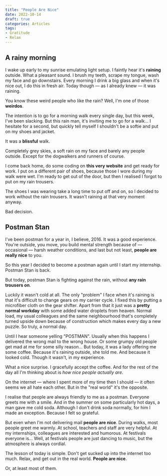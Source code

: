 ```yaml
---
title: "People Are Nice"
date: 2022-10-14
draft: true
categories: Articles
tags:
- Gratitude
- Relax
---
```


## A rainy morning

I wake up early to my sunrise emulating light setup.
I faintly hear it's **raining** outside.
What a pleasant sound.
I brush my teeth, scrape my tongue, wash my face and go downstairs.
Every morning I drink a big glass and when it's nice out, I do this in fresh air.
Today though &mdash; as I already knew &mdash; it was raining.

You know these weird people who like the rain?
Well, I'm one of those **weirdos**.

The intention is to go for a morning walk every single day, but this week, I've been slacking.
But this rain man, it's inviting me to go for a walk...
I hesitate for a second, but quickly tell myself I shouldn't be a softie and put on my shoes and jacket.

It was a **blissful** walk.

Completely grey skies, a soft rain on my face and barely any people outside.
Except for the dogwalkers and runners of course.

I come back home, do some coding on **this very website** and get ready for work.
I put on a different pair of shoes, because those I wore during my walk were wet.
I'm ready to get out of the door, but then I realised I forgot to put on my rain trousers.

The shoes I was wearing take a long time to put off and on, so I decided to work without the rain trousers.
It wasn't raining at that very moment anyway.

Bad decision.

## Postman Stan

I've been postman for a year in, I believe, 2016.
It was a good experience.
You're outside, you move, you build mental strength because of &mdash; occasional &mdash; harsh weather conditions, and last but not least, **people are really nice** to you.

So this year I decided to become a postman again until I start my internship.
Postman Stan is back.

But today, postman Stan is fighting against the rain, without **any rain trousers on**.

Luckily it wasn't cold at all.
The only "problem" I face when it's raining is that it's difficult to change gears on my carrier cycle.
I fixed this by putting a microfiber cloth on the gear shifter.
Apart from that it just was a **pretty normal workday** with some added water droplets from heaven.
Normal load, my usual colleagues and the same neighbourhood that's completely turned upside down because of construction which makes every day a new puzzle.
So truly, a normal day.

Until I hear someone yelling "POSTMAN".
Usually when this happens I delivered the wrong mail to the wrong house.
Or some grumpy old people get mad at me for some silly reason...
But today, it was a lady offering me some coffee.
Because it's raining outside, she told me.
And because it looked cold.
Though it wasn't, in my experience.

What a nice surprise.
I gracefully accept the coffee.
And for the rest of the day all I'm thinking about is *how nice people actually are*.

On the internet &mdash; where I spent more of my time then I should &mdash; it often seems we all hate each other.
But in the "real world" it's the opposite.

I realise that people are always friendly to me as a postman.
Everyone greets me with a smile.
And in the summer on some particularly hot days, a man gave me cold soda.
Although I don't drink soda normally, for him I made an exception.
Because I felt so grateful.

But even when I'm not delivering mail **people are nice**.
During walks, most people greet me warmly.
At school, teachers and staff are very helpful.
At my internships, colleagues are interested and humorous.
At festivals everyone is...
Well, at festivals people are just dancing to music, but the atmosphere is always cordial.

The lesson of today is simple.
Don't get sucked up into the internet too much.
Relax, and get out in the real world.
**People are nice**.

Or, at least most of them.
